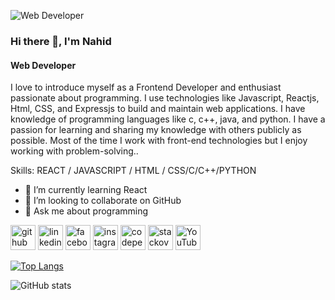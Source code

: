 ![Web Developer](https://scontent.fdac138-1.fna.fbcdn.net/v/t39.30808-6/324930680_855879878998852_2157894138320213079_n.jpg?stp=dst-jpg_p960x960&_nc_cat=105&ccb=1-7&_nc_sid=730e14&_nc_eui2=AeHNo1byiF56lHD3MuzBu-Odff3uVUrxZg19_e5VSvFmDcPyXz3mYkPhJEo_adNqKX9zKJwo7xoImjsO0EN09NVS&_nc_ohc=0fP3jnjpXG0AX9W1iLw&tn=pJs39C4lDAa0iALH&_nc_ht=scontent.fdac138-1.fna&oh=00_AfCuFUAmiq0M7nCuK9kOlYsmqQpiUqHgaaGf20lVan3BdA&oe=63C8DDD8)


### Hi there 👋, I'm Nahid
#### Web Developer

I love to introduce myself as a Frontend Developer and enthusiast passionate about programming. I use technologies like Javascript, Reactjs, Html, CSS, and Expressjs to build and maintain web applications. I have knowledge of programming languages like c, c++, java, and python. I have a passion for learning and sharing my knowledge with others publicly as possible. Most of the time I work with front-end technologies but I enjoy working with problem-solving..

Skills:   REACT / JAVASCRIPT / HTML / CSS/C/C++/PYTHON

- 🌱 I’m currently learning React 
- 👯 I’m looking to collaborate on GitHub 
- 💬 Ask me about programming 


[<img src='https://cdn.jsdelivr.net/npm/simple-icons@3.0.1/icons/github.svg' alt='github' height='40'>](https://github.com/Nahid345)  [<img src='https://cdn.jsdelivr.net/npm/simple-icons@3.0.1/icons/linkedin.svg' alt='linkedin' height='40'>](https://www.linkedin.com/in/https://www.linkedin.com/in/md-nahid-parvej-925a511b8//)  [<img src='https://cdn.jsdelivr.net/npm/simple-icons@3.0.1/icons/facebook.svg' alt='facebook' height='40'>](https://www.facebook.com/https://www.facebook.com/nahid.parvej.731)  [<img src='https://cdn.jsdelivr.net/npm/simple-icons@3.0.1/icons/instagram.svg' alt='instagram' height='40'>](https://www.instagram.com/https://www.instagram.com/nahidparves69//)  [<img src='https://cdn.jsdelivr.net/npm/simple-icons@3.0.1/icons/codepen.svg' alt='codepen' height='40'>](https://codepen.io/https://codepen.io/your-work)  [<img src='https://cdn.jsdelivr.net/npm/simple-icons@3.0.1/icons/stackoverflow.svg' alt='stackoverflow' height='40'>](https://stackoverflow.com/users/https://stackoverflow.com/?newreg=5f4a5b5b35224407b8ff18a2f9c1488d)  [<img src='https://cdn.jsdelivr.net/npm/simple-icons@3.0.1/icons/youtube.svg' alt='YouTube' height='40'>](https://www.youtube.com/channel/https://www.youtube.com/channel/UCMpUUonTpUeY4aSatYtEzFw)  

[![Top Langs](https://github-readme-stats.vercel.app/api/top-langs/?username=Nahid345)](https://github.com/anuraghazra/github-readme-stats)

![GitHub stats](https://github-readme-stats.vercel.app/api?username=Nahid345&show_icons=true)  
 

